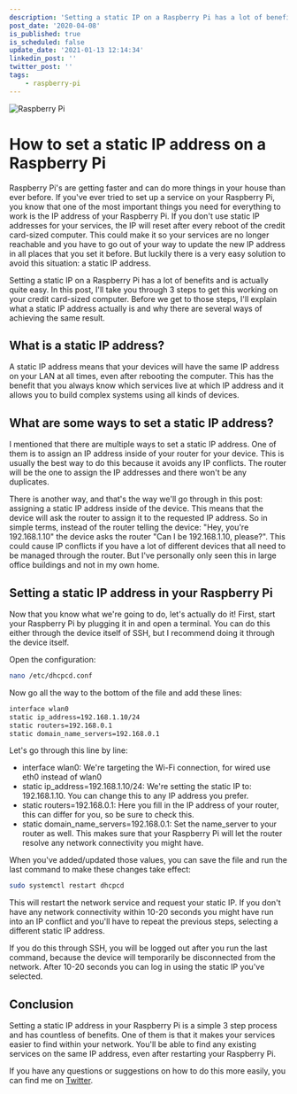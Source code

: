 ```yaml
---
description: 'Setting a static IP on a Raspberry Pi has a lot of benefits and is actually quite easy. In this post, I''ll take you through 3 steps to get this working on your credit card-sized computer.'
post_date: '2020-04-08'
is_published: true
is_scheduled: false
update_date: '2021-01-13 12:14:34'
linkedin_post: ''
twitter_post: ''
tags:
    - raspberry-pi
---
```

![Raspberry Pi](/images/articles/raspberry-pi.jpeg)
# How to set a static IP address on a Raspberry Pi

Raspberry Pi's are getting faster and can do more things in your house than ever before. If you've ever tried to set up a service on your Raspberry Pi, you know that one of the most important things you need for everything to work is the IP address of your Raspberry Pi. If you don't use static IP addresses for your services, the IP will reset after every reboot of the credit card-sized computer. This could make it so your services are no longer reachable and you have to go out of your way to update the new IP address in all places that you set it before. But luckily there is a very easy solution to avoid this situation: a static IP address. 

Setting a static IP on a Raspberry Pi has a lot of benefits and is actually quite easy. In this post, I'll take you through 3 steps to get this working on your credit card-sized computer. Before we get to those steps, I'll explain what a static IP address actually is and why there are several ways of achieving the same result.

## What is a static IP address?

A static IP address means that your devices will have the same IP address on your LAN at all times, even after rebooting the computer. This has the benefit that you always know which services live at which IP address and it allows you to build complex systems using all kinds of devices. 

## What are some ways to set a static IP address?

I mentioned that there are multiple ways to set a static IP address. One of them is to assign an IP address inside of your router for your device. This is usually the best way to do this because it avoids any IP conflicts. The router will be the one to assign the IP addresses and there won't be any duplicates. 

There is another way, and that's the way we'll go through in this post: assigning a static IP address inside of the device. This means that the device will ask the router to assign it to the requested IP address. So in simple terms, instead of the router telling the device: "Hey, you're 192.168.1.10" the device asks the router "Can I be 192.168.1.10, please?". This could cause IP conflicts if you have a lot of different devices that all need to be managed through the router. But I've personally only seen this in large office buildings and not in my own home.

## Setting a static IP address in your Raspberry Pi

Now that you know what we're going to do, let's actually do it! First, start your Raspberry Pi by plugging it in and open a terminal. You can do this either through the device itself of SSH, but I recommend doing it through the device itself.

Open the configuration:

```bash
nano /etc/dhcpcd.conf
```

Now go all the way to the bottom of the file and add these lines:

```bash
interface wlan0
static ip_address=192.168.1.10/24
static routers=192.168.0.1
static domain_name_servers=192.168.0.1
```

Let's go through this line by line:

- interface wlan0: We're targeting the Wi-Fi connection, for wired use eth0 instead of wlan0
- static ip_address=192.168.1.10/24: We're setting the static IP to: 192.168.1.10. You can change this to any IP address you prefer.
- static routers=192.168.0.1: Here you fill in the IP address of your router, this can differ for you, so be sure to check this.
- static domain_name_servers=192.168.0.1: Set the name_server to your router as well. This makes sure that your Raspberry Pi will let the router resolve any network connectivity you might have.

When you've added/updated those values, you can save the file and run the last command to make these changes take effect:

```bash
sudo systemctl restart dhcpcd
```

This will restart the network service and request your static IP. If you don't have any network connectivity within 10-20 seconds you might have run into an IP conflict and you'll have to repeat the previous steps, selecting a different static IP address.

If you do this through SSH, you will be logged out after you run the last command, because the device will temporarily be disconnected from the network. After 10-20 seconds you can log in using the static IP you've selected.

## Conclusion

Setting a static IP address in your Raspberry Pi is a simple 3 step process and has countless of benefits. One of them is that it makes your services easier to find within your network. You'll be able to find any existing services on the same IP address, even after restarting your Raspberry Pi.

If you have any questions or suggestions on how to do this more easily, you can find me on [Twitter](https://twitter.com/RJElsinga).